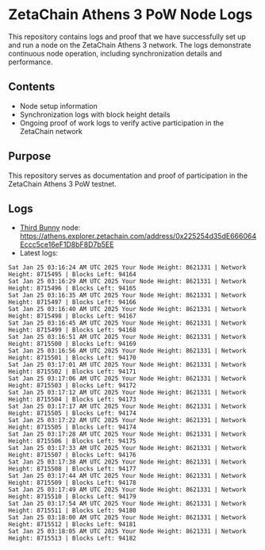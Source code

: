 # ZetaChain Athens 3 PoW Node Logs
This repository contains logs and proof that we have successfully set up and run a node on the ZetaChain Athens 3 network. The logs demonstrate continuous node operation, including synchronization details and performance.

## Contents
- Node setup information
- Synchronization logs with block height details
- Ongoing proof of work logs to verify active participation in the ZetaChain network

## Purpose
This repository serves as documentation and proof of participation in the ZetaChain Athens 3 PoW testnet.

## Logs

- [Third Bunny](https://thirdbunny.xyz/) node: https://athens.explorer.zetachain.com/address/0x225254d35dE666064Eccc5ce16eF1D8bF8D7b5EE
- Latest logs:
```
Sat Jan 25 03:16:24 AM UTC 2025 Your Node Height: 8621331 | Network Height: 8715495 | Blocks Left: 94164
Sat Jan 25 03:16:29 AM UTC 2025 Your Node Height: 8621331 | Network Height: 8715496 | Blocks Left: 94165
Sat Jan 25 03:16:35 AM UTC 2025 Your Node Height: 8621331 | Network Height: 8715497 | Blocks Left: 94166
Sat Jan 25 03:16:40 AM UTC 2025 Your Node Height: 8621331 | Network Height: 8715498 | Blocks Left: 94167
Sat Jan 25 03:16:45 AM UTC 2025 Your Node Height: 8621331 | Network Height: 8715499 | Blocks Left: 94168
Sat Jan 25 03:16:51 AM UTC 2025 Your Node Height: 8621331 | Network Height: 8715500 | Blocks Left: 94169
Sat Jan 25 03:16:56 AM UTC 2025 Your Node Height: 8621331 | Network Height: 8715501 | Blocks Left: 94170
Sat Jan 25 03:17:01 AM UTC 2025 Your Node Height: 8621331 | Network Height: 8715502 | Blocks Left: 94171
Sat Jan 25 03:17:06 AM UTC 2025 Your Node Height: 8621331 | Network Height: 8715503 | Blocks Left: 94172
Sat Jan 25 03:17:12 AM UTC 2025 Your Node Height: 8621331 | Network Height: 8715504 | Blocks Left: 94173
Sat Jan 25 03:17:17 AM UTC 2025 Your Node Height: 8621331 | Network Height: 8715505 | Blocks Left: 94174
Sat Jan 25 03:17:22 AM UTC 2025 Your Node Height: 8621331 | Network Height: 8715505 | Blocks Left: 94174
Sat Jan 25 03:17:28 AM UTC 2025 Your Node Height: 8621331 | Network Height: 8715506 | Blocks Left: 94175
Sat Jan 25 03:17:33 AM UTC 2025 Your Node Height: 8621331 | Network Height: 8715507 | Blocks Left: 94176
Sat Jan 25 03:17:38 AM UTC 2025 Your Node Height: 8621331 | Network Height: 8715508 | Blocks Left: 94177
Sat Jan 25 03:17:44 AM UTC 2025 Your Node Height: 8621331 | Network Height: 8715509 | Blocks Left: 94178
Sat Jan 25 03:17:49 AM UTC 2025 Your Node Height: 8621331 | Network Height: 8715510 | Blocks Left: 94179
Sat Jan 25 03:17:54 AM UTC 2025 Your Node Height: 8621331 | Network Height: 8715511 | Blocks Left: 94180
Sat Jan 25 03:18:00 AM UTC 2025 Your Node Height: 8621331 | Network Height: 8715512 | Blocks Left: 94181
Sat Jan 25 03:18:05 AM UTC 2025 Your Node Height: 8621331 | Network Height: 8715513 | Blocks Left: 94182
```
